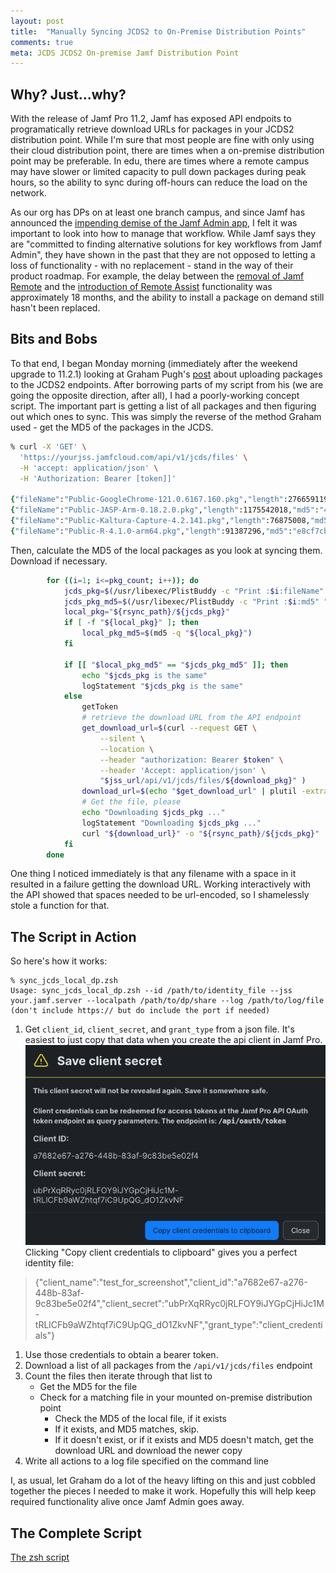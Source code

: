 ```yaml
---
layout: post
title:  "Manually Syncing JCDS2 to On-Premise Distribution Points"
comments: true
meta: JCDS JCDS2 On-premise Jamf Distribution Point
---
```

## Why? Just...why?

With the release of Jamf Pro 11.2, Jamf has exposed API endpoits to programatically retrieve download URLs for packages in your JCDS2 distribution point. While I'm sure that most people are fine with only using their cloud distribution point, there are times when a on-premise distribution point may be preferable. In edu, there are times where a remote campus may have slower or limited capacity to pull down packages during peak hours, so the ability to sync during off-hours can reduce the load on the network.

As our org has DPs on at least one branch campus, and since Jamf has announced the [impending demise of the Jamf Admin app](https://learn.jamf.com/bundle/jamf-pro-release-notes-current/page/Deprecations_and_Removals.html), I felt it was important to look into how to manage that workflow. While Jamf says they are "committed to finding alternative solutions for key workflows from Jamf Admin", they have shown in the past that they are not opposed to letting a loss of functionality - with no replacement - stand in the way of their product roadmap. For example, the delay between the [removal of Jamf Remote](https://learn.jamf.com/bundle/jamf-pro-release-notes-10.40.0/page/Deprecations_and_Removals.html) and the [introduction of Remote Assist](https://learn.jamf.com/bundle/jamf-pro-release-notes-11.1.0/page/New_Features_and_Enhancements.html) functionality was approximately 18 months, and the ability to install a package on demand still hasn't been replaced.

## Bits and Bobs
To that end, I began Monday morning (immediately after the weekend upgrade to 11.2.1) looking at Graham Pugh's [post](https://grahamrpugh.com/2023/08/21/introducing-jcds2.html) about uploading packages to the JCDS2 endpoints. After borrowing parts of my script from his (we are going the opposite direction, after all), I had a poorly-working concept script. The important part is getting a list of all packages and then figuring out which ones to sync. This was simply the reverse of the method Graham used - get the MD5 of the packages in the JCDS.
```zsh
% curl -X 'GET' \
  'https://yourjss.jamfcloud.com/api/v1/jcds/files' \
  -H 'accept: application/json' \
  -H 'Authorization: Bearer [token]]'

{"fileName":"Public-GoogleChrome-121.0.6167.160.pkg","length":276659119,"md5":"da325c5965a0bd3e9cea603bf4d5f05d","region":"us-east-1","sha3":""},
{"fileName":"Public-JASP-Arm-0.18.2.0.pkg","length":1175542018,"md5":"4ff5d6fb8cb771e5767590f4b18f21e6","region":"us-east-1","sha3":""},
{"fileName":"Public-Kaltura-Capture-4.2.141.pkg","length":76875008,"md5":"9a112279541638a2d10235a80cfb0618","region":"us-east-1","sha3":""},
{"fileName":"Public-R-4.1.0-arm64.pkg","length":91387296,"md5":"e8cf7cb40a735af9e54dac92346637c3","region":"us-east-1","sha3":""}]
```

Then, calculate the MD5 of the local packages as you look at syncing them. Download if necessary.
```zsh
        for ((i=1; i<=pkg_count; i++)); do
            jcds_pkg=$(/usr/libexec/PlistBuddy -c "Print :$i:fileName" "$output_file_list")
            jcds_pkg_md5=$(/usr/libexec/PlistBuddy -c "Print :$i:md5" "$output_file_list")
            local_pkg="${rsync_path}/${jcds_pkg}"
            if [ -f "${local_pkg}" ]; then
                local_pkg_md5=$(md5 -q "${local_pkg}")
            fi

            if [[ "$local_pkg_md5" == "$jcds_pkg_md5" ]]; then
                echo "$jcds_pkg is the same"
                logStatement "$jcds_pkg is the same"
            else
                getToken
                # retrieve the download URL from the API endpoint
                get_download_url=$(curl --request GET \
                    --silent \
                    --location \
                    --header "authorization: Bearer $token" \
                    --header 'Accept: application/json' \
                    "$jss_url/api/v1/jcds/files/${download_pkg}" )
                download_url=$(echo "$get_download_url" | plutil -extract uri raw -)
                # Get the file, please
                echo "Downloading $jcds_pkg ..."
                logStatement "Downloading $jcds_pkg ..."
                curl "${download_url}" -o "${rsync_path}/${jcds_pkg}"
            fi
        done
```

One thing I noticed immediately is that any filename with a space in it resulted in a failure getting the download URL. Working interactively with the API showed that spaces needed to be url-encoded, so I shamelessly stole a function for that.

## The Script in Action
So here's how it works:
```
% sync_jcds_local_dp.zsh 
Usage: sync_jcds_local_dp.zsh --id /path/to/identity_file --jss your.jamf.server --localpath /path/to/dp/share --log /path/to/log/file
(don't include https:// but do include the port if needed)
```
1. Get `client_id`, `client_secret`, and `grant_type` from a json file. It's easiest to just copy that data when you create the api client in Jamf Pro.
<br/><img src="/assets/images/api_client.png" class="responsive">
<br/>Clicking "Copy client credentials to clipboard" gives you a perfect identity file:
> {"client_name":"test_for_screenshot","client_id":"a7682e67-a276-448b-83af-9c83be5e02f4","client_secret":"ubPrXqRRyc0jRLFOY9iJYGpCjHiJc1M-tRLlCFb9aWZhtqf7iC9UpQG_dO1ZkvNF","grant_type":"client_credentials"}

1. Use those credentials to obtain a bearer token.
1. Download a list of all packages from the `/api/v1/jcds/files` endpoint
1. Count the files then iterate through that list to
   - Get the MD5 for the file
   - Check for a matching file in your mounted on-premise distribution point
     - Check the MD5 of the local file, if it exists
     - If it exists, and MD5 matches, skip.
     - If it doesn't exist, or if it exists and MD5 doesn't match, get the download URL and download the newer copy
1. Write all actions to a log file specified on the command line

I, as usual, let Graham do a lot of the heavy lifting on this and just cobbled together the pieces I needed to make it work. Hopefully this will help keep required functionality alive once Jamf Admin goes away.

## The Complete Script
[The zsh script](https://gist.github.com/lazymacadmin/d4be46c2a782f34e1443e7714bfd22b4)